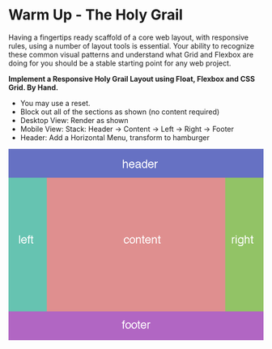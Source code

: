 # Warm Up - The Holy Grail

Having a fingertips ready scaffold of a core web layout, with responsive rules, using a number of layout tools is essential. Your ability to recognize these common visual patterns and understand what Grid and Flexbox are doing for you should be a stable starting point for any web project.

**Implement a Responsive Holy Grail Layout using Float, Flexbox and CSS Grid. By Hand.**

- You may use a reset.
- Block out all of the sections as shown (no content required)
- Desktop View: Render as shown
- Mobile View: Stack: Header -> Content -> Left -> Right -> Footer
- Header: Add a Horizontal Menu, transform to hamburger

![Holy Grail](assets/holy-grail-layout.png)
